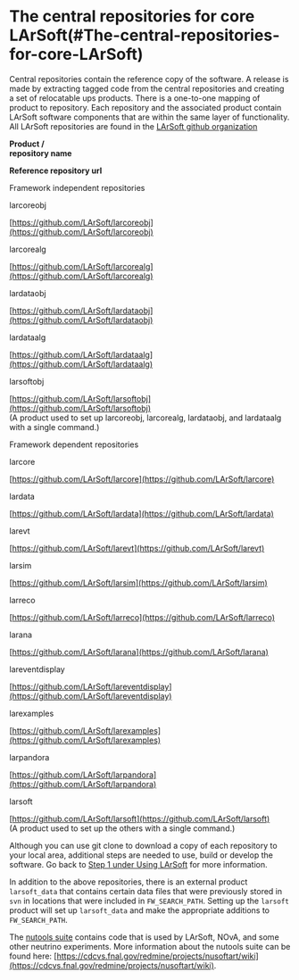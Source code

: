 The central repositories for core LArSoft(#The-central-repositories-for-core-LArSoft)
========================================================================================

Central repositories contain the reference copy of the software. A release is made by extracting tagged code from the central repositories and creating a set of relocatable ups products. There is a one-to-one mapping of product to repository. Each repository and the associated product contain LArSoft software components that are within the same layer of functionality. All LArSoft repositories are found in the [LArSoft github organization](https://github.com/LArSoft)

**Product / \
repository name**

**Reference repository url**

Framework independent repositories

larcoreobj

[https://github.com/LArSoft/larcoreobj](https://github.com/LArSoft/larcoreobj)

larcorealg

[https://github.com/LArSoft/larcorealg](https://github.com/LArSoft/larcorealg)

lardataobj

[https://github.com/LArSoft/lardataobj](https://github.com/LArSoft/lardataobj)

lardataalg

[https://github.com/LArSoft/lardataalg](https://github.com/LArSoft/lardataalg)

larsoftobj

[https://github.com/LArSoft/larsoftobj](https://github.com/LArSoft/larsoftobj) \
 (A product used to set up larcoreobj, larcorealg, lardataobj, and lardataalg with a single command.)

Framework dependent repositories

larcore

[https://github.com/LArSoft/larcore](https://github.com/LArSoft/larcore)

lardata

[https://github.com/LArSoft/lardata](https://github.com/LArSoft/lardata)

larevt

[https://github.com/LArSoft/larevt](https://github.com/LArSoft/larevt)

larsim

[https://github.com/LArSoft/larsim](https://github.com/LArSoft/larsim)

larreco

[https://github.com/LArSoft/larreco](https://github.com/LArSoft/larreco)

larana

[https://github.com/LArSoft/larana](https://github.com/LArSoft/larana)

lareventdisplay

[https://github.com/LArSoft/lareventdisplay](https://github.com/LArSoft/lareventdisplay)

larexamples

[https://github.com/LArSoft/larexamples](https://github.com/LArSoft/larexamples)

larpandora

[https://github.com/LArSoft/larpandora](https://github.com/LArSoft/larpandora)

larsoft

[https://github.com/LArSoft/larsoft](https://github.com/LArSoft/larsoft) \
 (A product used to set up the others with a single command.)

Although you can use git clone to download a copy of each repository to your local area, additional steps are needed to use, build or develop the software. Go back to [Step 1 under Using LArSoft](https://cdcvs.fnal.govUsing_LArSoft) for more information.

In addition to the above repositories, there is an external product `larsoft_data` that contains certain data files that were previously stored in `svn` in locations that were included in `FW_SEARCH_PATH`. Setting up the `larsoft` product will set up `larsoft_data` and make the appropriate additions to `FW_SEARCH_PATH`.

The [nutools suite](https://github.com/NuSoftHEP) contains code that is used by LArSoft, NOvA, and some other neutrino experiments. More information about the nutools suite can be found here: [https://cdcvs.fnal.gov/redmine/projects/nusoftart/wiki](https://cdcvs.fnal.gov/redmine/projects/nusoftart/wiki).
